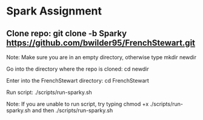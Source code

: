 # Spark Assignment

## Clone repo: git clone -b Sparky https://github.com/bwilder95/FrenchStewart.git

Note: Make sure you are in an empty directory, otherwise type mkdir newdir

Go into the directory where the repo is cloned: cd newdir

Enter into the FrenchStewart directory: cd FrenchStewart

Run script: ./scripts/run-sparky.sh

Note: If you are unable to run script, try typing chmod +x ./scripts/run-sparky.sh 
and then ./scripts/run-sparky.sh
